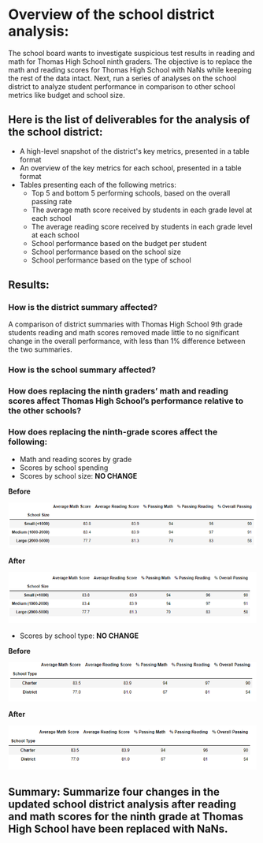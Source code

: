 # Overview of the school district analysis:
The school board wants to investigate suspicious test results in reading and math for Thomas High School ninth graders. The objective is to replace the math and reading scores for Thomas High School with NaNs while keeping the rest of the data intact. Next, run a series of analyses on the school district to analyze student performance in comparison to other school metrics like budget and school size.

## Here is the list of deliverables for the analysis of the school district: 

* A high-level snapshot of the district's key metrics, presented in a table format
* An overview of the key metrics for each school, presented in a table format
* Tables presenting each of the following metrics:
  * Top 5 and bottom 5 performing schools, based on the overall passing rate
  * The average math score received by students in each grade level at each school
  * The average reading score received by students in each grade level at each school
  * School performance based on the budget per student
  * School performance based on the school size 
  * School performance based on the type of school

## Results:

### How is the district summary affected?
A comparison of district summaries with Thomas High School 9th grade students reading and math scores removed made little to no significant change in the overall performance, with less than 1% difference between the two summaries.
  
### How is the school summary affected?

### How does replacing the ninth graders’ math and reading scores affect Thomas High School’s performance relative to the other schools?
### How does replacing the ninth-grade scores affect the following:
* Math and reading scores by grade
* Scores by school spending
* Scores by school size: **NO CHANGE**

**Before**

![size_summary_before](https://github.com/cortesh/School_District_Analysis/blob/main/Resources/size_summary_before.PNG)

**After**

![size_summary_after](https://github.com/cortesh/School_District_Analysis/blob/main/Resources/size_summary_after.PNG)

* Scores by school type: **NO CHANGE**

**Before**

![type_summary_before](https://github.com/cortesh/School_District_Analysis/blob/main/Resources/type_summary_before.PNG)

**After**

![type_summary_after](https://github.com/cortesh/School_District_Analysis/blob/main/Resources/type_summary_after.PNG)


## Summary: Summarize four changes in the updated school district analysis after reading and math scores for the ninth grade at Thomas High School have been replaced with NaNs. 
